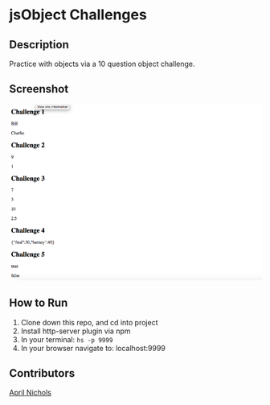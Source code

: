 # jsObject Challenges

## Description
Practice with objects via a 10 question object challenge.

## Screenshot
![Webpage](https://raw.githubusercontent.com/aprilrochelle/jsObjectChallenges/master/screen/object-screen.png)

## How to Run
 1. Clone down this repo, and cd into project
 1. Install http-server plugin via npm
 1. In your terminal: ```hs -p 9999```
 1. In your browser navigate to: localhost:9999

## Contributors
[April Nichols](https://github.com/aprilrochelle)